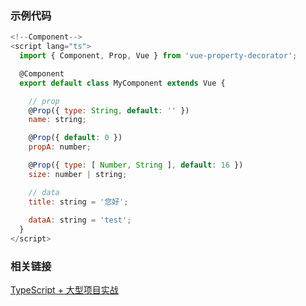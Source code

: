 ### 示例代码

```js
<!--Component-->
<script lang="ts">
  import { Component, Prop, Vue } from 'vue-property-decorator';

  @Component
  export default class MyComponent extends Vue {

    // prop
    @Prop({ type: String, default: '' })
    name: string;

    @Prop({ default: 0 })
    propA: number;

    @Prop({ type: [ Number, String ], default: 16 })
    size: number | string;

    // data
    title: string = '您好';
    
    dataA: string = 'test';
  }
</script>
```

### 相关链接
[TypeScript + 大型项目实战](https://juejin.im/post/5b54886ce51d45198f5c75d7)
